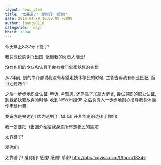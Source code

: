 ```yaml
---
layout: news_item
title: '太靠谱了! 爱你们! 感谢!'
date: 2016-04-29 10:00:00 +0800
author: jnancy0118
categories: [say]
bbsid: 13346
---
```


今天早上8:37分下签了!

我只想说感谢飞出国! 感谢我的负责人晓云!

没有你们的专业和认真不会有我们全家梦想的实现!

从2年前, 别的中介都说我没有希望走技术移民的时候, 主管告诉我有职业匹配, 而且还是两个!

之后一步步地职业认证, 申诉, 考雅思, 还穿插了加拿大萨省, 尝试兼职的职业认证, 到我都快要放弃的时候, 收到NSW州担保! 之后负责人一步步地耐心指导我具体操作申请付费!

我说我是幸运的! 因为遇到了飞出国! 并且坚定的选择了你们!

我一定要把飞出国介绍给我身边所有想移民的朋友!

太靠谱了!

爱你们!

太靠谱了! 爱你们! 感谢! 感谢! 感谢! http://bbs.fcgvisa.com/t/topic/13346